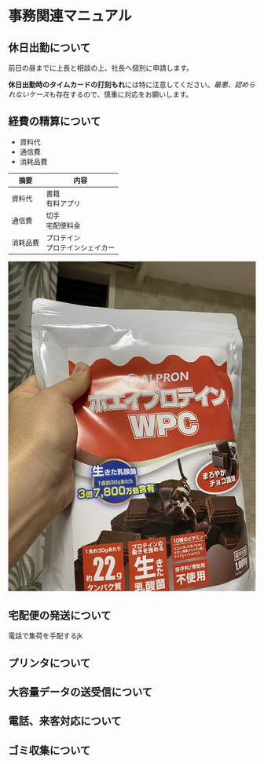 # 事務関連マニュアル
## 休日出勤について
前日の昼までに上長と相談の上、社長へ個別に申請します。

**休日出勤時のタイムカードの打刻もれ**には特に注意してください。*最悪、認められないケース*も存在するので、慎重に対応をお願いします。


## 経費の精算について
- 資料代
- 通信費
- 消耗品費

|摘要 |内容
|--|--
|資料代 |書籍<br>有料アプリ
|通信費 |切手<br>宅配便料金
|消耗品費 |プロテイン<br>プロテインシェイカー

![プロテイン代](S__90759229.jpg)
## 宅配便の発送について
電話で集荷を手配するjk

## プリンタについて
## 大容量データの送受信について
## 電話、来客対応について
## ゴミ収集について
